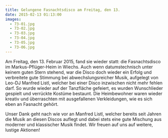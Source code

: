 ```yaml
---
title: Gelungene Fasnachtsdisco am Freitag, den 13.
date: 2015-02-13 01:13:00
images:
  - 73-01.jpg
  - 73-02.jpg
  - 73-03.jpg
  - 73-04.jpg
  - 73-05.jpg
  - 73-06.jpg
---
```


Am Freitag, den 13. Februar 2015, fand sie wieder statt: die Fasnachtsdisco im Markus-Pflüger-Heim in Wiechs. Auch wenn datumstechnisch unter keinem guten Stern stehend, war die Disco doch wieder ein Erfolg und verbreitete gute Stimmung bei abwechslungsreicher Musik, aufgelegt von Leo-DJ Manfred Listl, welcher bei einer Disco inzwischen nicht mehr fehlen darf. So wurde wieder auf der Tanzfläche gefeiert, es wurden Wunschlieder gespielt und verrückte Kostüme bestaunt. Die Heimbewohner waren wieder kreativ und überraschten mit ausgefallenen Verkleidungen, wie es sich eben an Fasnacht gehört.

Unser Dank geht nach wie vor an Manfred Listl, welcher bereits seit Jahren die Musik an diesen Discos auflegt und dabei stets eine gute Mischung aus moderner und klassischer Musik findet. Wir freuen auf uns auf weitere, lustige Aktionen!
